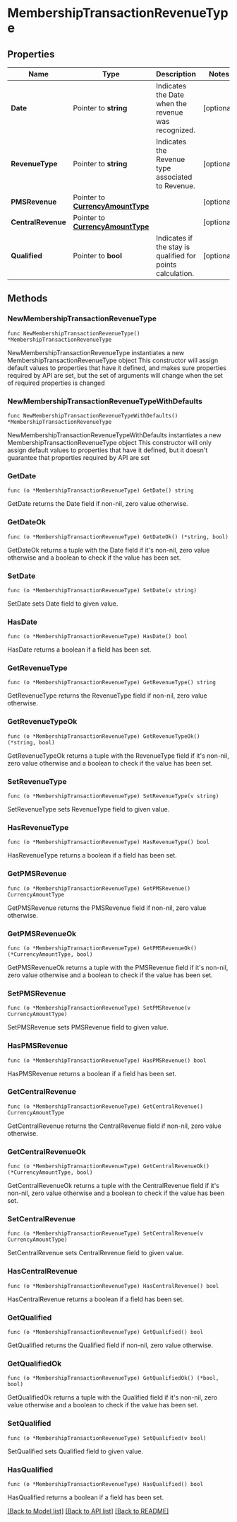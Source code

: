 # MembershipTransactionRevenueType

## Properties

Name | Type | Description | Notes
------------ | ------------- | ------------- | -------------
**Date** | Pointer to **string** | Indicates the Date when the revenue was recognized. | [optional] 
**RevenueType** | Pointer to **string** | Indicates the Revenue type associated to Revenue. | [optional] 
**PMSRevenue** | Pointer to [**CurrencyAmountType**](CurrencyAmountType.md) |  | [optional] 
**CentralRevenue** | Pointer to [**CurrencyAmountType**](CurrencyAmountType.md) |  | [optional] 
**Qualified** | Pointer to **bool** | Indicates if the stay is qualified for points calculation. | [optional] 

## Methods

### NewMembershipTransactionRevenueType

`func NewMembershipTransactionRevenueType() *MembershipTransactionRevenueType`

NewMembershipTransactionRevenueType instantiates a new MembershipTransactionRevenueType object
This constructor will assign default values to properties that have it defined,
and makes sure properties required by API are set, but the set of arguments
will change when the set of required properties is changed

### NewMembershipTransactionRevenueTypeWithDefaults

`func NewMembershipTransactionRevenueTypeWithDefaults() *MembershipTransactionRevenueType`

NewMembershipTransactionRevenueTypeWithDefaults instantiates a new MembershipTransactionRevenueType object
This constructor will only assign default values to properties that have it defined,
but it doesn't guarantee that properties required by API are set

### GetDate

`func (o *MembershipTransactionRevenueType) GetDate() string`

GetDate returns the Date field if non-nil, zero value otherwise.

### GetDateOk

`func (o *MembershipTransactionRevenueType) GetDateOk() (*string, bool)`

GetDateOk returns a tuple with the Date field if it's non-nil, zero value otherwise
and a boolean to check if the value has been set.

### SetDate

`func (o *MembershipTransactionRevenueType) SetDate(v string)`

SetDate sets Date field to given value.

### HasDate

`func (o *MembershipTransactionRevenueType) HasDate() bool`

HasDate returns a boolean if a field has been set.

### GetRevenueType

`func (o *MembershipTransactionRevenueType) GetRevenueType() string`

GetRevenueType returns the RevenueType field if non-nil, zero value otherwise.

### GetRevenueTypeOk

`func (o *MembershipTransactionRevenueType) GetRevenueTypeOk() (*string, bool)`

GetRevenueTypeOk returns a tuple with the RevenueType field if it's non-nil, zero value otherwise
and a boolean to check if the value has been set.

### SetRevenueType

`func (o *MembershipTransactionRevenueType) SetRevenueType(v string)`

SetRevenueType sets RevenueType field to given value.

### HasRevenueType

`func (o *MembershipTransactionRevenueType) HasRevenueType() bool`

HasRevenueType returns a boolean if a field has been set.

### GetPMSRevenue

`func (o *MembershipTransactionRevenueType) GetPMSRevenue() CurrencyAmountType`

GetPMSRevenue returns the PMSRevenue field if non-nil, zero value otherwise.

### GetPMSRevenueOk

`func (o *MembershipTransactionRevenueType) GetPMSRevenueOk() (*CurrencyAmountType, bool)`

GetPMSRevenueOk returns a tuple with the PMSRevenue field if it's non-nil, zero value otherwise
and a boolean to check if the value has been set.

### SetPMSRevenue

`func (o *MembershipTransactionRevenueType) SetPMSRevenue(v CurrencyAmountType)`

SetPMSRevenue sets PMSRevenue field to given value.

### HasPMSRevenue

`func (o *MembershipTransactionRevenueType) HasPMSRevenue() bool`

HasPMSRevenue returns a boolean if a field has been set.

### GetCentralRevenue

`func (o *MembershipTransactionRevenueType) GetCentralRevenue() CurrencyAmountType`

GetCentralRevenue returns the CentralRevenue field if non-nil, zero value otherwise.

### GetCentralRevenueOk

`func (o *MembershipTransactionRevenueType) GetCentralRevenueOk() (*CurrencyAmountType, bool)`

GetCentralRevenueOk returns a tuple with the CentralRevenue field if it's non-nil, zero value otherwise
and a boolean to check if the value has been set.

### SetCentralRevenue

`func (o *MembershipTransactionRevenueType) SetCentralRevenue(v CurrencyAmountType)`

SetCentralRevenue sets CentralRevenue field to given value.

### HasCentralRevenue

`func (o *MembershipTransactionRevenueType) HasCentralRevenue() bool`

HasCentralRevenue returns a boolean if a field has been set.

### GetQualified

`func (o *MembershipTransactionRevenueType) GetQualified() bool`

GetQualified returns the Qualified field if non-nil, zero value otherwise.

### GetQualifiedOk

`func (o *MembershipTransactionRevenueType) GetQualifiedOk() (*bool, bool)`

GetQualifiedOk returns a tuple with the Qualified field if it's non-nil, zero value otherwise
and a boolean to check if the value has been set.

### SetQualified

`func (o *MembershipTransactionRevenueType) SetQualified(v bool)`

SetQualified sets Qualified field to given value.

### HasQualified

`func (o *MembershipTransactionRevenueType) HasQualified() bool`

HasQualified returns a boolean if a field has been set.


[[Back to Model list]](../README.md#documentation-for-models) [[Back to API list]](../README.md#documentation-for-api-endpoints) [[Back to README]](../README.md)


